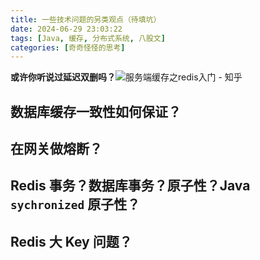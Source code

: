 ```yaml
---
title: 一些技术问题的另类观点（待填坑）
date: 2024-06-29 23:03:22
tags: [Java, 缓存, 分布式系统, 八股文]
categories: [奇奇怪怪的思考]
---
```


**或许你听说过延迟双删吗？**![服务端缓存之redis入门 - 知乎](https://s2.loli.net/2024/06/29/fBaVhUbizqd9kOm.jpg)

<!-- more -->

## 数据库缓存一致性如何保证？



## 在网关做熔断？



## Redis 事务？数据库事务？原子性？Java `sychronized` 原子性？



## Redis 大 Key 问题？